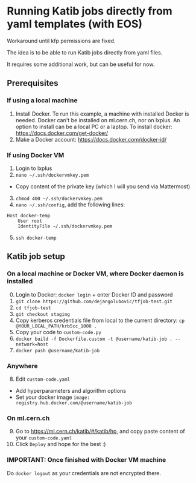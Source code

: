 # Running Katib jobs directly from yaml templates (with EOS)

Workaround until kfp permissions are fixed.

The idea is to be able to run Katib jobs directly from yaml files.

It requires some additional work, but can be useful for now.

## Prerequisites

### If using a local machine
1) Install Docker. To run this example, a machine with installed Docker is needed. Docker can't be installed on ml.cern.ch, nor on lxplus. An option to install can be a local PC or a laptop. To install docker: https://docs.docker.com/get-docker/
2) Make a Docker account: https://docs.docker.com/docker-id/

### If using Docker VM
1) Login to lxplus
2) `nano ~/.ssh/dockervmkey.pem`
- Copy content of the private key (which I will you send via Mattermost)
3) `chmod 400 ~/.ssh/dockervmkey.pem`
4) `nano ~/.ssh/config`, add the following lines:
```
Host docker-temp
    User root
    IdentityFile ~/.ssh/dockervmkey.pem
```
5) `ssh docker-temp`

## Katib job setup

### On a local machine or Docker VM, where Docker daemon is installed
0) Login to Docker: `docker login` + enter Docker ID and password
1) `git clone https://github.com/dejangolubovic/tfjob-test.git`
2) `cd tfjob-test`
3) `git checkout staging`
4) Copy kerberos credentials file from local to the current directory: `cp @YOUR_LOCAL_PATH/krb5cc_1000 .`
5) Copy your code to `custom-code.py`
6) `docker build -f Dockerfile.custom -t @username/katib-job . --network=host`
7) `docker push @username/katib-job`

### Anywhere
8) Edit `custom-code.yaml`
  - Add hyperparameters and algorithm options
  - Set your docker image `image: registry.hub.docker.com/@username/katib-job`

### On ml.cern.ch
9) Go to https://ml.cern.ch/katib/#/katib/hp, and copy paste content of your `custom-code.yaml`
10) Click `Deploy` and hope for the best :)

### IMPORTANT: Once finished with Docker VM machine
Do `docker logout` as your credentials are not encrypted there.
